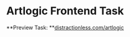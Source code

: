 # Artlogic Frontend Task

**Preview Task: **[distractionless.com/artlogic](https://distractionless.com/artlogic)
